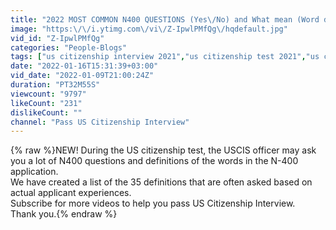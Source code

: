 ```yaml
---
title: "2022 MOST COMMON N400 QUESTIONS (Yes\/No) and What mean (Word definition) | US citizenship interview"
image: "https:\/\/i.ytimg.com\/vi\/Z-IpwlPMfQg\/hqdefault.jpg"
vid_id: "Z-IpwlPMfQg"
categories: "People-Blogs"
tags: ["us citizenship interview 2021","us citizenship test 2021","us citizenship interview"]
date: "2022-01-16T15:31:39+03:00"
vid_date: "2022-01-09T21:00:24Z"
duration: "PT32M55S"
viewcount: "9797"
likeCount: "231"
dislikeCount: ""
channel: "Pass US Citizenship Interview"
---
```

{% raw %}NEW! During the US citizenship test, the USCIS officer may ask you a lot of N400 questions and definitions of the words in the N-400 application.<br />We have created a list of the 35 definitions that are often asked based on actual applicant experiences.<br />Subscribe for more videos to help you pass US Citizenship Interview.<br />Thank you.{% endraw %}
